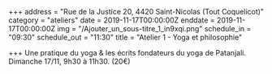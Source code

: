 +++
address = "Rue de la Justice 20, 4420 Saint-Nicolas (Tout Coquelicot)"
category = "ateliers"
date = 2019-11-17T00:00:00Z
enddate = 2019-11-17T00:00:00Z
img = "/Ajouter_un_sous-titre_1_in9xqi.png"
schedule_in = "09:30"
schedule_out = "11:30"
title = "Atelier 1 - Yoga et philosophie"

+++
Une pratique du yoga & les écrits fondateurs du yoga de Patanjali. Dimanche 17/11, 9h30 à 11h30. (20€)